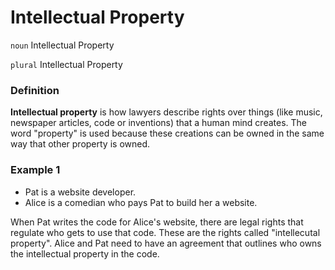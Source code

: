 # Intellectual Property

`noun` Intellectual Property

`plural` Intellectual Property

### Definition

**Intellectual property** is how lawyers describe rights over things (like music, newspaper articles, code or inventions) that a human mind creates.  The word "property" is used because these creations can be owned in the same way that other property is owned.

### Example 1

- Pat is a website developer.
- Alice is a comedian who pays Pat to build her a website.

When Pat writes the code for Alice's website, there are legal rights that regulate who gets to use that code.  These are the rights called "intellecutal property".  Alice and Pat need to have an agreement that outlines who owns the intellectual property in the code.

